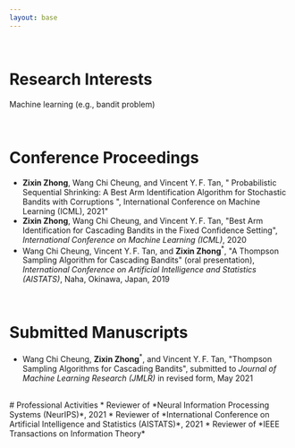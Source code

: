 ```yaml
---
layout: base
---
```


<br/>
 
# Research Interests
Machine learning (e.g., bandit problem)

<br/>

# Conference Proceedings
* **Zixin Zhong**, Wang Chi Cheung, and Vincent Y.&thinsp;F. Tan, " Probabilistic Sequential Shrinking: A Best Arm Identification Algorithm for Stochastic Bandits with Corruptions ", International Conference on Machine Learning (ICML), 2021"
* **Zixin Zhong**, Wang Chi Cheung, and Vincent Y.&thinsp;F. Tan, "Best Arm Identification for Cascading Bandits in the Fixed Confidence Setting", *International Conference on Machine Learning (ICML)*, 2020
* Wang Chi Cheung, Vincent Y.&thinsp;F. Tan, and **Zixin Zhong**<sup>\*</sup>, "A Thompson Sampling Algorithm for Cascading Bandits" (oral presentation), *International Conference on Artificial Intelligence and Statistics (AISTATS)*, Naha, Okinawa, Japan, 2019

<br/>


# Submitted Manuscripts
* Wang Chi Cheung, **Zixin Zhong**<sup>\*</sup>, and Vincent Y.&thinsp;F. Tan, "Thompson Sampling Algorithms for Cascading Bandits", submitted to *Journal of Machine Learning Research (JMLR)* in revised form, May 2021


<br/>
# Professional Activities
* Reviewer of *Neural Information Processing Systems (NeurIPS)*, 2021
* Reviewer of *International Conference on Artificial Intelligence and Statistics (AISTATS)*, 2021
* Reviewer of *IEEE Transactions on Information Theory*



